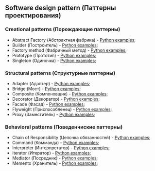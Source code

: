## Software design pattern (Паттерны проектирования) ##

### Creational patterns (Порождающие паттерны) ###

- Abstract Factory (Абстрактная фабрика) - [Python examples](/creational_patterns/abstract_factory);
- Builder (Построитель) - [Python examples](/creational_patterns/builder);
- Factory method (Фабричный метод) - [Python examples](/creational_patterns/factory_method);
- Prototype (Прототип) - [Python examples](/creational_patterns/prototype);
- Singleton (Одиночка) - [Python examples](/creational_patterns/singleton);

### Structural patterns (Структурные паттерны) ###

- Adapter (Адаптер) - [Python examples](/structural_patterns/adapter);
- Bridge (Мост) - [Python examples](/structural_patterns/bridge);
- Composite (Компоновщик) - [Python examples](/structural_patterns/composite);
- Decorator (Декоратор) - [Python examples](/structural_patterns/decorator);
- Facade (Фасад) - [Python examples](/structural_patterns/facade);
- Flyweight (Приспособленец) - [Python examples](/structural_patterns/flyweight);
- Proxy (Заместитель) - [Python examples](/structural_patterns/proxy);

### Behavioral patterns (Поведенчиские паттерны) ###

- Chain of Responsibility (Цепочка обязанностей) - [Python examples](/behavioral_patterns/chain_of_responsibility);
- Command (Комманда) - [Python examples](/behavioral_patterns/cammand_pattern);
- Interpreter (Интерпретатор) - [Python examples](/behavioral_patterns/interpreter_pattern);
- Iterator (Итератор) - [Python examples](/behavioral_patterns/iterator_pattern);
- Mediator (Посредник) - [Python examples](/behavioral_patterns/mediator_pattern);
- Memento (Хранитель) - [Python examples](/behavioral_patterns/memento_pattern);